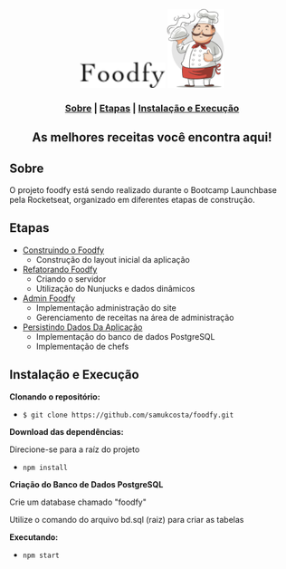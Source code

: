<p align="center">
     <img alt="logo foodfy" src="https://github.com/lucas-felinto/foodfy/blob/master/public/_imgs/logo_b.png?raw=true" width="150" />
     <img alt="chef foodfy" src="https://github.com/lucas-felinto/foodfy/blob/master/public/_imgs/chef.png?raw=true" width="100" heigth="150" />
</p>

<h3 align="center">
 <a href="#sobre">Sobre</a> | <a href="#etapas">Etapas</a> | <a href="#instalação">Instalação e Execução</a>
</h3>

<h2 align="center">
    As melhores receitas você encontra aqui!
</h2>

## Sobre
O projeto foodfy está sendo realizado durante o Bootcamp Launchbase pela Rocketseat, organizado em diferentes etapas de construção.

## Etapas 
* <a href="https://github.com/Rocketseat/bootcamp-launchbase-desafios-02/blob/master/desafios/02-foodfy.md">Construindo o Foodfy</a>
  - Construção do layout inicial da aplicação
* <a href="https://github.com/Rocketseat/bootcamp-launchbase-desafios-03">Refatorando Foodfy</a>
  - Criando o servidor
  - Utilização do Nunjucks e dados dinâmicos
* <a href="https://github.com/Rocketseat/bootcamp-launchbase-desafios-04/blob/master/desafios/04-admin-foodfy.md">Admin Foodfy</a>
  - Implementação administração do site
  - Gerenciamento de receitas na área de administração
* <a href="https://github.com/Rocketseat/bootcamp-launchbase-desafios-05/blob/master/desafios/05-persistindo-dados-foodfy.md">Persistindo Dados Da Aplicação</a>
  - Implementação do banco de dados PostgreSQL
  - Implementação de chefs
     
## Instalação e Execução

<b>Clonando o repositório:</b>
- ```$ git clone https://github.com/samukcosta/foodfy.git```

<b>Download das dependências:</b>
<p>Direcione-se para a raíz do projeto</p>

- ```npm install```

<b>Criação do Banco de Dados PostgreSQL</b>
<p>Crie um database chamado "foodfy"</p>
<p>Utilize o comando do arquivo bd.sql (raiz) para criar as tabelas</p>

<b>Executando:</b>
- `npm start`
